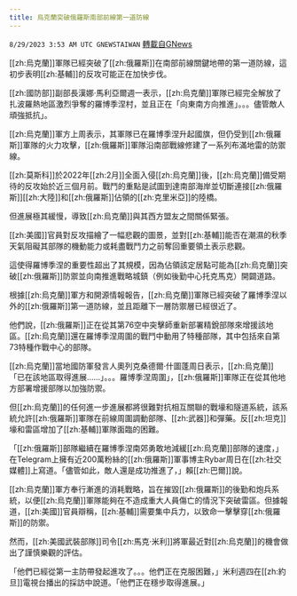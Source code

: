 ```yaml
---
title: 烏克蘭突破俄羅斯南部前線第一道防線
---
```

`8/29/2023 3:53 AM UTC GNEWSTAIWAN` [轉載自GNews](https://gnews.org/articles/1613069)



[[zh:烏克蘭]]軍隊已經突破了[[zh:俄羅斯]]在南部前線關鍵地帶的第一道防線，這初步表明[[zh:基輔]]的反攻可能正在加快步伐。  

[[zh:國防部]]副部長漢娜·馬利亞爾週一表示，[[zh:烏克蘭]]軍隊已經完全解放了扎波羅熱地區激烈爭奪的羅博季涅村，並且正在「向東南方向推進」。。。儘管敵人頑強抵抗」。

  

[[zh:烏克蘭]]軍方上周表示，其軍隊已在羅博季涅升起國旗，但仍受到[[zh:俄羅斯]]軍隊的火力攻擊，[[zh:俄羅斯]]軍隊沿南部戰線修建了一系列布滿地雷的防禦線。

  

[[zh:莫斯科]]於2022年[[zh:2月]]全面入侵[[zh:烏克蘭]]後，[[zh:烏克蘭]]備受期待的反攻始於近三個月前。戰鬥的重點是試圖到達南部海岸並切斷連接[[zh:俄羅斯]][[zh:大陸]]和[[zh:俄羅斯]]佔領的[[zh:克里米亞]]的陸橋。

  

  

但進展極其緩慢，導致[[zh:烏克蘭]]與其西方盟友之間關係緊張。

  

[[zh:美國]]官員對反攻描繪了一幅悲觀的圖景，並對[[zh:基輔]]能否在潮濕的秋季天氣阻礙其部隊的機動能力或耗盡戰鬥力之前奪回重要領土表示悲觀。

  

這使得羅博季涅的重要性超出了其規模，因為佔領該定居點可能為[[zh:烏克蘭]]突破[[zh:俄羅斯]]防禦並向南推進戰略城鎮（例如後勤中心托克馬克）開闢道路。

  

根據[[zh:烏克蘭]]軍方和開源情報報告，[[zh:烏克蘭]]軍隊已經突破了羅博季涅以外的[[zh:俄羅斯]]第一道防線，並且距離下一層防禦層已經很近了。

  

他們說，[[zh:俄羅斯]]正在從其第76空中突擊師重新部署精銳部隊來增援該地區。[[zh:烏克蘭]]還在羅博季涅周圍的戰鬥中動用了特種部隊，其中包括來自第73特種作戰中心的部隊。

  

[[zh:烏克蘭]]當地國防軍發言人奧列克桑德爾·什圖蓬周日表示，[[zh:烏克蘭]]「已在該地區取得進展……」。。。羅博季涅周圍」，[[zh:俄羅斯]]軍隊正在從其他地方部署增援部隊以加強防禦。

  

但[[zh:烏克蘭]]的任何進一步進展都將很難對抗相互關聯的戰壕和隧道系統，該系統允許[[zh:俄羅斯]]軍隊在前線周圍調動部隊、[[zh:武器]]和彈藥。反[[zh:坦克]]壕和雷區增加了[[zh:基輔]]軍隊面臨的困難。

  

「[[zh:俄羅斯]]部隊繼續在羅博季涅南郊勇敢地減緩[[zh:烏克蘭]]部隊的速度，」在Telegram上擁有近200萬粉絲的[[zh:俄羅斯]]軍事博主Rybar周日在[[zh:社交媒體]]上寫道。「儘管如此，敵人還是成功推進了，」賴[[zh:巴爾]]說。

  

[[zh:烏克蘭]]軍方奉行漸進的消耗戰略，旨在摧毀[[zh:俄羅斯]]的後勤和炮兵系統，以便[[zh:烏克蘭]]軍隊能夠在不造成重大人員傷亡的情況下突破雷區。但據報道，[[zh:美國]]官員辯稱，[[zh:基輔]]需要集中兵力，以致命一擊擊穿[[zh:俄羅斯]]的防禦。

  

然而，[[zh:美國武裝部隊]]司令[[zh:馬克·米利]]將軍最近對[[zh:烏克蘭]]的機會做出了謹慎樂觀的評估。

  

「他們已經從第一主防帶發起進攻了。。。他們正在克服困難，」米利週四在[[zh:約旦]]電視台播出的採訪中說道。「他們正在穩步取得進展。」
